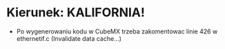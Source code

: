 # Kierunek: KALIFORNIA!
* Po wygenerowaniu kodu w CubeMX trzeba zakomentowac linie 426 w ethernetif.c (Invalidate data cache...) 